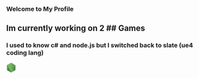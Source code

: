 ### Welcome to My Profile
## Im currently working on 2 ## Games
### I used to know c# and node.js but I switched back to slate (ue4 coding lang)

<img align="left" alt="Node.js" width="26px" src="https://raw.githubusercontent.com/github/explore/80688e429a7d4ef2fca1e82350fe8e3517d3494d/topics/nodejs/nodejs.png" />
